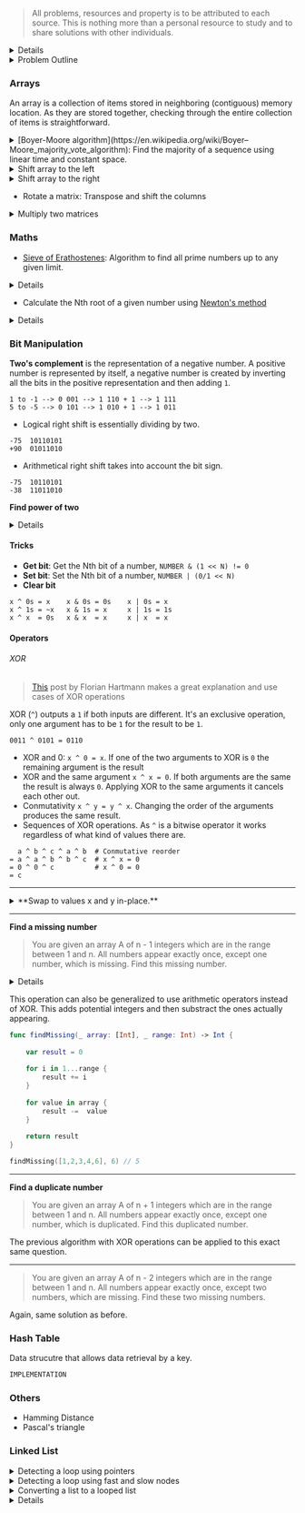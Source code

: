 
> All problems, resources and property is to be attributed to each source. This is nothing more than a personal resource to study and to share solutions with other individuals.


<details>
  <summary>Details</summary>
  

</details>

<details>
  <summary>Problem Outline</summary>
  

| Problem  | Category  | Difficulty  | Link  | 
|---|---|---|---|
| [0001 - Two Sum](https://leetcode.com/problems/two-sum/)  |  Array, Hash Table |  Easy | [Solution](https://github.com/javierdemartin/LeetCode-Swift/blob/master/0013%20-%20Roman%20to%20Integer.swift)  |
| [0002 - Add Two Numbers](https://leetcode.com/problems/add-two-numbers/)  | Linked List, Math, Recursion	 |  Medium | [Solution](https://github.com/javierdemartin/LeetCode-Swift/blob/master/0002%20-%20Add%20Two%20Numbers.swift)  |
| [0003 - Longest Substring Without Repeating Characters](https://leetcode.com/problems/add-two-numbers/)  | Hash Table, Two Pointers, String, Sliding Window	 | Medium | [Solution](https://github.com/javierdemartin/LeetCode-Swift/blob/master/0003%20-%20Longest%20Substring%20Without%20Repeating%20Characters.swift)  |
| [0004 - Median of Two Sorted Arrays](https://leetcode.com/problems/median-of-two-sorted-arrays/)  | Array, Binary Search, Divide and Conquer	 | Hard | [Solution](https://github.com/javierdemartin/LeetCode-Swift/blob/master/0004%20-%20Median%20of%20Two%20Sorted%20Arrays.swift)  |
| [0007 - Reverse Integer](https://leetcode.com/problems/reverse-integer/)  | Math	 | Easy | [Solution](https://github.com/javierdemartin/LeetCode-Swift/blob/master/0007%20-%20Reverse%20Integer.swift)  |
| [0008 - String to Integer (atoi)](https://leetcode.com/problems/string-to-integer-atoi/)  | Math, String	 | Medium | [Solution](https://github.com/javierdemartin/LeetCode-Swift/blob/master/0008%20-%20String%20to%20Integer%20(atoi).swift)  |
| [0009 - Palindrome Number](https://leetcode.com/problems/palindrome-number/)  | Math	 | Easy | [Solution](https://github.com/javierdemartin/LeetCode-Swift/blob/master/0009%20-%20Palindrome%20Number.swift)  |
| [0013 - Roman to Integer](https://leetcode.com/problems/roman-to-integer/)  | Math, String	 | Easy | [Solution](https://github.com/javierdemartin/LeetCode-Swift/blob/master/0013%20-%20Roman%20to%20Integer.swift)  |
| [0014 - Longest Common Prefix](https://leetcode.com/problems/longest-common-prefix)  | String	 | Easy | [Solution](https://github.com/javierdemartin/LeetCode-Swift/blob/master/0014%20-%20Longest%20Common%20Prefix.swift)  |
| [0015 - 3Sum](https://leetcode.com/problems/3sum/)  | Array, Two Pointers 	 | Medium  | [Solution](https://github.com/javierdemartin/LeetCode-Swift/blob/master/0015%20-%203Sum.swift)  |
| [0016 - 3Sum Closest](https://leetcode.com/problems/3sum-closest/)  | Array, Two Pointers	 | Medium | [Solution](https://github.com/javierdemartin/LeetCode-Swift/blob/master/0016%20-%203Sum%20Closest.swift)  |
| [0017 - Letter Combinations of a Phone Number](https://leetcode.com/problems/letter-combinations-of-a-phone-number/)  | String, Backtracking, Depth-first Search, Recursion 	 | Medium | [Solution](https://github.com/javierdemartin/LeetCode-Swift/blob/master/0017%20-%20Letter%20Combinations%20of%20a%20Phone%20Number.swift)  |
| [0019 - Remove Nth Node From End of List](https://leetcode.com/problems/remove-nth-node-from-end-of-list/)  | Linked List, Two Pointers	 | Medium | [Solution](https://github.com/javierdemartin/LeetCode-Swift/blob/master/0019%20-%20Remove%20Nth%20Node%20From%20End%20of%20List.swift)  |
| [0020 - Valid Parentheses](https://leetcode.com/problems/valid-parentheses/)  | String, Stack	 | Easy | [Solution](https://github.com/javierdemartin/LeetCode-Swift/blob/master/0020%20-%20Valid%20Parentheses.swift)  |
| [0021 - Merge Two Sorted Lists](https://leetcode.com/problems/merge-two-sorted-lists/)  | Linked List, Recursion 	 | Easy | [Solution](https://github.com/javierdemartin/LeetCode-Swift/blob/master/0021%20-%20Merge%20Two%20Sorted%20Lists.swift)  |
| [0023 - Merge k Sorted Lists](https://leetcode.com/problems/merge-k-sorted-lists/)  | 	Linked List, Divide and Conquer, Heap | Hard | [Solution](https://github.com/javierdemartin/LeetCode-Swift/blob/master/0023%20-%20Merge%20k%20Sorted%20Lists.swift)  |
| [0024 - Swap Nodes in Pairs](https://leetcode.com/problems/swap-nodes-in-pairs/)  | Linked List, Recursion	 | Medium | [Solution](https://github.com/javierdemartin/LeetCode-Swift/blob/master/0024%20-%20Swap%20Nodes%20in%20Pairs.swift)  |
| [0026 - Remove Duplicates from Sorted Array](https://leetcode.com/problems/remove-duplicates-from-sorted-array/)  | Array, Two Pointers	 | Easy | [Solution](https://github.com/javierdemartin/LeetCode-Swift/blob/master/0026%20-%20%20Remove%20Duplicates%20from%20Sorted%20Array.swift)  |
| [0028 - Implement strStr()](https://leetcode.com/problems/implement-strstr)  | Two Pointers, String	 | Easy | [Solution](https://github.com/javierdemartin/LeetCode-Swift/blob/master/0028%20-%20Implement%20strStr().swift)  |
| [0032 - Longest Valid Parentheses](https://leetcode.com/problems/longest-valid-parentheses/)  | 	String, Dynamic Programming | Hard | [Solution](https://github.com/javierdemartin/LeetCode-Swift/blob/master/0032%20-%20Longest%20Valid%20Parentheses.swift)  |
| [0033 - Search in Rotated Sorted Array](https://leetcode.com/problems/search-in-rotated-sorted-array/)  | 	Array, Binary Search | Medium | [Solution](https://github.com/javierdemartin/LeetCode-Swift/blob/master/0033%20-%20Search%20in%20Rotated%20Sorted%20Array.swift)  |
| [0034 - Find First and Last Position of Element in Sorted Array](https://leetcode.com/problems/find-first-and-last-position-of-element-in-sorted-array/)  | Array, Binary Search	 | Medium | [Solution](https://github.com/javierdemartin/LeetCode-Swift/blob/master/0034%20-%20Find%20First%20and%20Last%20Position%20of%20Element%20in%20Sorted%20Array.swift)  |
| [0035 - Search Insert Position](https://leetcode.com/problems/search-insert-position)  | Array, Binary Search 	 | Easy | [Solution](https://github.com/javierdemartin/LeetCode-Swift/blob/master/0035%20-%20Search%20Insert%20Position.swift)  |
| [0036 - Valid Sudoku](https://leetcode.com/problems/valid-sudoku/)  | Hash Table	 | Medium | [Solution](https://github.com/javierdemartin/LeetCode-Swift/blob/master/0036%20-%20Valid%20Sudoku.swift)  |
| [0038 - Count and Say](https://leetcode.com/problems/count-and-say/)  | String	 | Easy | [Solution](https://github.com/javierdemartin/LeetCode-Swift/blob/master/0038%20-%20Count%20and%20Say.swift)  |
| [0042 - Trapping Rain Water](https://leetcode.com/problems/trapping-rain-water/)  | Array, Two Pointers, Dynamic Programming, Stack	 | Hard | [Solution](https://github.com/javierdemartin/LeetCode-Swift/blob/master/0042%20-%20Trapping%20Rain%20Water.swift)  |
| [0048 - Rotate Image](https://leetcode.com/problems/rotate-image/)  | Array 	 | Medium | [Solution](https://github.com/javierdemartin/LeetCode-Swift/blob/master/0048%20-%20Rotate%20Image.swift)  |
| [0049 - Group Anagrams](https://leetcode.com/problems/rotate-image/)  | Hash Table, String 	 | Medium | [Solution](https://github.com/javierdemartin/LeetCode-Swift/blob/master/0049%20-%20Group%20Anagrams.swift)  |
| [0053 - Maximum Subarray](https://leetcode.com/problems/maximum-subarray/)  | Array, Divide and Conquer, Dynamic Programming	 | Easy | [Solution](https://github.com/javierdemartin/LeetCode-Swift/blob/master/0053%20-%20Maximum%20Subarray.swift)  |
| [0054 - Spiral Matrix](https://leetcode.com/problems/spiral-matrix/)  | Array 	 | Medium | [Solution](https://github.com/javierdemartin/LeetCode-Swift/blob/master/0054%20-%20Spiral%20Matrix.swift)  |
| [0061 - Rotate List](https://leetcode.com/problems/rotate-list/)  | Linked List, Two Pointers 	 | Medium | [Solution](https://github.com/javierdemartin/LeetCode-Swift/blob/master/0061%20-%20Rotate%20List.swift)  |
| [0062 - Unique Paths](https://leetcode.com/problems/unique-paths/)  | Array, Dynamic Programming	 | Medium | [Solution](https://github.com/javierdemartin/LeetCode-Swift/blob/master/0062%20-%20Unique%20Paths.swift)  |
| [0066 - Plus One](https://leetcode.com/problems/plus-one/)  | Array	 | Easy | [Solution](https://github.com/javierdemartin/LeetCode-Swift/blob/master/0066%20-%20Plus%20One.swift)  |
| [0067 - Add Binary](https://leetcode.com/problems/add-binary/)  | Math, String 	 | Easy | [Solution](https://github.com/javierdemartin/LeetCode-Swift/blob/master/0067%20-%20Add%20Binary.swift)  |
| [0069 - Sqrt(x)](https://leetcode.com/problems/sqrtx/submissions/)  | Math, Binary Search	 | Easy | [Solution](https://github.com/javierdemartin/LeetCode-Swift/blob/master/0069%20-%20Sqrt(x).swift)  |
| [0070 - Climbing Stairs](https://leetcode.com/problems/climbing-stairs/)  | Dynamic Programming	 | Easy | [Solution](https://github.com/javierdemartin/LeetCode-Swift/blob/master/0070%20-%20Climbing%20Stairs.swift)  |
| [0073 - Set Matrix Zeroes](https://leetcode.com/problems/set-matrix-zeroes/)  | Array	 | Medium | [Solution](https://github.com/javierdemartin/LeetCode-Swift/blob/master/0073%20-%20Set%20Matrix%20Zeroes.swift)  |
| [0074 - Search a 2D Matrix](https://leetcode.com/problems/search-a-2d-matrix/)  | Array, Binary Search, Array 	 | Medium | [Solution](https://github.com/javierdemartin/LeetCode-Swift/blob/master/0074%20-%20Search%20a%202D%20Matrix.swift)  |
| [0075 - Sort Colors](https://leetcode.com/problems/sort-colors)  | Array, Two Pointers, Sort	 | Medium | [Solution](https://github.com/javierdemartin/LeetCode-Swift/blob/master/0075%20-%20Sort%20Colors.swift)  |
| [0083 - Remove Duplicates from Sorted List](https://leetcode.com/problems/remove-duplicates-from-sorted-list/)  | Linked List	 | Easy | [Solution](https://github.com/javierdemartin/LeetCode-Swift/blob/master/0083%20-%20Remove%20Duplicates%20from%20Sorted%20List.swift)  |
| [0088 - Merge Sorted Array](https://leetcode.com/problems/merge-sorted-array/)  | Array, Two Pointers	 | Easy | [Solution](https://github.com/javierdemartin/LeetCode-Swift/blob/master/0088%20-%20Merge%20Sorted%20Array.swift)  |
| [0094 - Binary Tree Inorder Traversal](https://leetcode.com/problems/binary-tree-inorder-traversal/)  | Hash Table, Stack, Tree	 | Medium | [Solution](https://github.com/javierdemartin/LeetCode-Swift/blob/master/0094%20-%20Binary%20Tree%20Inorder%20Traversal.swift)  |
| [0100 - Same Tree](https://leetcode.com/problems/same-tree)  | Tree, Depth-first Search	 | Easy | [Solution](https://github.com/javierdemartin/LeetCode-Swift/blob/master/0100%20-%20Same%20Tree.swift)  |
| [0101 - Symmetric Tree](https://leetcode.com/problems/symmetric-tree/)  | Tree, Depth-first Search, Breadth-first Search	 | Easy | [Solution](https://github.com/javierdemartin/LeetCode-Swift/blob/master/0101%20-%20Symmetric%20Tree.swift)  |
| [0102 - Binary Tree Level Order Traversal](https://leetcode.com/problems/binary-tree-level-order-traversal)  | Tree, Breadth-first Search	 | Medium | [Solution](https://github.com/javierdemartin/LeetCode-Swift/blob/master/0102%20-%20Binary%20Tree%20Level%20Order%20Traversal.swift)  |
| [0104 - Maximum Depth of Binary Tree](https://leetcode.com/problems/maximum-depth-of-binary-tree/)  | Tree, Depth-first Search, Recursion	 | Easy | [Solution](https://github.com/javierdemartin/LeetCode-Swift/blob/master/0104%20-%20Maximum%20Depth%20of%20Binary%20Tree.swift)  |
| [0106 - Construct Binary Tree from Inorder and Postorder Traversal](https://leetcode.com/problems/construct-binary-tree-from-inorder-and-postorder-traversal/)  | Array, Tree, Depth-first Search	 | Hard | [Solution](https://github.com/javierdemartin/LeetCode-Swift/blob/master/0106%20-%20Construct%20Binary%20Tree%20from%20Inorder%20and%20Postorder%20Traversal.swift)  |
| [0107 - Binary Tree Level Order Traversal II](https://leetcode.com/problems/binary-tree-level-order-traversal-ii)  | Tree, Breadth-first Search	 | Easy | [Solution](https://github.com/javierdemartin/LeetCode-Swift/blob/master/0107%20-%20Binary%20Tree%20Level%20Order%20Traversal%20II.swift)  |
| [0112 - Path Sum](https://leetcode.com/problems/path-sum/)  | Tree, Depth-first Search	 | Easy | [Solution](https://github.com/javierdemartin/LeetCode-Swift/blob/master/0112%20-%20Path%20Sum.swift)  |
| [0113 - Path Sum II](https://leetcode.com/problems/path-sum-ii/)  | Tree, Depth-first Search	 | Medium | [Solution](https://github.com/javierdemartin/LeetCode-Swift/blob/master/0113%20-%20Path%20Sum%20II.swift)  |
| [0118 - Pascal's Triangle](https://leetcode.com/problems/pascals-triangle/)  | Array	 | Easy | [Solution](https://github.com/javierdemartin/LeetCode-Swift/blob/master/0118%20-%20Pascal's%20Triangle.swift)  |
| [0121 - Best Time to Buy and Sell Stock](https://leetcode.com/problems/best-time-to-buy-and-sell-stock/)  | Array, Dynamic Programming	 | Easy | [Solution](https://github.com/javierdemartin/LeetCode-Swift/blob/master/0121%20-%20Best%20Time%20to%20Buy%20and%20Sell%20Stock.swift)  |
| [0122 - Best Time to Buy and Sell Stock II](https://leetcode.com/problems/best-time-to-buy-and-sell-stock-ii/)  | Array, Greedy	 | Easy | [Solution](https://github.com/javierdemartin/LeetCode-Swift/blob/master/0122%20-%20Best%20Time%20to%20Buy%20and%20Sell%20Stock%20II.swift)  |
| [0125 - Valid Palindrome](https://leetcode.com/problems/valid-palindrome/)  | Two Pointers, String 	 | Easy | [Solution](https://github.com/javierdemartin/LeetCode-Swift/blob/master/0125%20-%20Valid%20Palindrome.swift)  |
| [0128 - Longest Consecutive Sequence](https://leetcode.com/problems/longest-consecutive-sequence/)  | Array, Union Find	 | Hard | [Solution](https://github.com/javierdemartin/LeetCode-Swift/blob/master/0128%20-%20Longest%20Consecutive%20Sequence.swift)  |
| [0136 - Single Number](https://leetcode.com/problems/single-number/)  | Hash Table, Bit Manipulation	 | Easy | [Solution](https://github.com/javierdemartin/LeetCode-Swift/blob/master/0136%20-%20Single%20Number.swift)  |
| [0142 - Linked List Cycle II](https://leetcode.com/problems/linked-list-cycle-ii/)  | Linked List, Two Pointers 	 | Medium | [Solution](https://github.com/javierdemartin/LeetCode-Swift/blob/master/0142%20-%20Linked%20List%20Cycle%20II.swift)  |
| [0144 - Binary Tree Preorder Traversal](https://leetcode.com/problems/binary-tree-preorder-traversal/)  | Stack, Tree	 | Medium | [Solution](https://github.com/javierdemartin/LeetCode-Swift/blob/master/0144%20-%20Binary%20Tree%20Preorder%20Traversal.swift)  |
| [0145 - Binary Tree Postorder Traversal](https://leetcode.com/problems/binary-tree-postorder-traversal/)  | 	Stack, Tree | Medium | [Solution](https://github.com/javierdemartin/LeetCode-Swift/blob/master/0145%20-%20Binary%20Tree%20Postorder%20Traversal.swift)  |
| [0146 - LRU Cache](https://leetcode.com/problems/lru-cache/)  | Design 	 | Medium | [Solution](https://github.com/javierdemartin/LeetCode-Swift/blob/master/0146%20-%20LRU%20Cache.swift)  |
| [0148 - Sort List](https://leetcode.com/problems/sort-list/)  | Linked List, Sort 	 | Medium | [Solution](https://github.com/javierdemartin/LeetCode-Swift/blob/master/0148%20-%20Sort%20List.swift)  |
| [0155 - Min Stack](https://leetcode.com/problems/min-stack/)  | Stack, Design 	 | Easy | [Solution](https://github.com/javierdemartin/LeetCode-Swift/blob/master/0155%20-%20Min%20Stack.swift)  |
| [0160 - Intersection of Two Linked Lists](https://leetcode.com/problems/intersection-of-two-linked-lists/)  | Linked List	 | Easy | [Solution](https://github.com/javierdemartin/LeetCode-Swift/blob/master/0160%20-%20Intersection%20of%20Two%20Linked%20Lists.swift)  |
| [0167 - Two Sum II - Input array is sorted](https://leetcode.com/problems/two-sum-ii-input-array-is-sorted/)  | Array, Two Pointers, Binary Search	 | Easy | [Solution](https://github.com/javierdemartin/LeetCode-Swift/blob/master/0167%20-%20Two%20Sum%20II%20-%20Input%20array%20is%20sorted.swift)  |
| [0169 - Majority Element](https://leetcode.com/problems/majority-element)  | Array, Divide and Conquer, Bit Manipulation 	 | Easy | [Solution](https://github.com/javierdemartin/LeetCode-Swift/blob/master/0169%20-%20Majority%20Element.swift)  |
| [0189 - Rotate Array](https://leetcode.com/problems/rotate-array/)  | Array 	 | Medium | [Solution](https://github.com/javierdemartin/LeetCode-Swift/blob/master/0189%20-%20Rotate%20Array.swift)  |
| [0200 - Number of Islands](https://leetcode.com/problems/number-of-islands/)  | Depth-first Search, Breadth-first Search, Union Find 	 | Medium | [Solution](https://github.com/javierdemartin/LeetCode-Swift/blob/master/0200%20-%20Number%20of%20Islands.swift)  |
| [0202 - Happy Number](https://leetcode.com/problems/happy-number/)  | Hash Table, Math 	 | Easy | [Solution](https://github.com/javierdemartin/LeetCode-Swift/blob/master/0202%20-%20Happy%20Number.swift)  |
| [0203 - Remove Linked List Elements](https://leetcode.com/problems/remove-linked-list-elements/)  | Linked List	 | Easy | [Solution](https://github.com/javierdemartin/LeetCode-Swift/blob/master/0203%20-%20Remove%20Linked%20List%20Elements.swift)  |
| [0204 - Count Primes](https://leetcode.com/problems/count-primes/)  | Hash Table, Math 	 | Easy | [Solution](https://github.com/javierdemartin/LeetCode-Swift/blob/master/0204%20-%20Count%20Primes.swift)  |
| [0205 - Isomorphic Strings](https://leetcode.com/problems/isomorphic-strings/)  | Hash Table	 | Easy | [Solution](https://github.com/javierdemartin/LeetCode-Swift/blob/master/0205%20-%20Isomorphic%20Strings.swift)  |
| [0206 - Reverse Linked List](https://leetcode.com/problems/reverse-linked-list/)  | Linked List 	 | Easy | [Solution](https://github.com/javierdemartin/LeetCode-Swift/blob/master/0206%20-%20Reverse%20Linked%20List.swift)  |
| [0217 - Contains Duplicate](https://leetcode.com/problems/contains-duplicate/)  | Array, Hash Table	 | Easy | [Solution](https://github.com/javierdemartin/LeetCode-Swift/blob/master/0217%20-%20Contains%20Duplicate.swift)  |
| [0226 - Invert Binary Tree](https://leetcode.com/problems/invert-binary-tree/)  | Tree 	 | Easy | [Solution](https://github.com/javierdemartin/LeetCode-Swift/blob/master/0226%20-%20Invert%20Binary%20Tree.swift)  |
| [0229 - Majority Element II](https://leetcode.com/problems/majority-element-ii/)  | Array 	 | Medium | [Solution](https://github.com/javierdemartin/LeetCode-Swift/blob/master/0229%20-%20Majority%20Element%20II.swift)  |
| [0231 - Power of Two](https://leetcode.com/problems/power-of-two/)  | Math, Bit Manipulation 	 | Easy | [Solution](https://github.com/javierdemartin/LeetCode-Swift/blob/master/0231%20-%20Power%20of%20Two.swift)  |
| [0234 - Palindrome Linked List](https://leetcode.com/problems/palindrome-linked-list/)  | Linked List, Two Pointers	 | Easy | [Solution](https://github.com/javierdemartin/LeetCode-Swift/blob/master/0234%20-%20Palindrome%20Linked%20List.swift)  |
| [0237 - Delete Node in a Linked List](https://leetcode.com/problems/delete-node-in-a-linked-list/)  | Linked List	 | Easy | [Solution](https://github.com/javierdemartin/LeetCode-Swift/blob/master/0237%20-%20Delete%20Node%20in%20a%20Linked%20List.swift)  |
| [0238 - Product of Array Except Self](https://leetcode.com/problems/product-of-array-except-self/)  | Array	 | Medium | [Solution](https://github.com/javierdemartin/LeetCode-Swift/blob/master/0238%20-%20Product%20of%20Array%20Except%20Self.swift)  |
| [0242 - Valid Anagram](https://leetcode.com/problems/valid-anagram/)  | Hash Table, Sort	 | Easy | [Solution](https://github.com/javierdemartin/LeetCode-Swift/blob/master/0242%20-%20Valid%20Anagram.swift)  |
| [0244 - Shortest Word Distance II](https://leetcode.com/problems/shortest-word-distance-ii/)  | Hash Table, Design	 | Medium | [Solution](https://github.com/javierdemartin/LeetCode-Swift/blob/master/0244%20-%20Shortest%20Word%20Distance%20II.swift)  |
| [0250 - Count Univalue Subtrees](https://leetcode.com/problems/count-univalue-subtrees/)  | Tree	 | Medium | [Solution](https://github.com/javierdemartin/LeetCode-Swift/blob/master/0250%20-%20Count%20Univalue%20Subtrees.swift)  |
| [0253 - Meeting Rooms II](https://leetcode.com/problems/meeting-rooms-ii/)  | Heap, Greedy, Sort	 | Medium | [Solution](https://github.com/javierdemartin/LeetCode-Swift/blob/master/0253%20-%20Meeting%20Rooms%20II.swift)  |
| [0258 - Add Digits](https://leetcode.com/problems/add-digits/)  | Math 	 | Easy | [Solution](https://github.com/javierdemartin/LeetCode-Swift/blob/master/0258%20-%20Add%20Digits.swift)  |
| [0259 - 3Sum Smaller](https://leetcode.com/problems/3sum-smaller/)  | Array, Two Pointer 	 | Medium | [Solution](https://github.com/javierdemartin/LeetCode-Swift/blob/master/0259%20-%203Sum%20Smaller.swift)  |
| [0263 - Ugly Number.swift](https://leetcode.com/problems/ugly-number/)  | Math	 | Easy | [Solution](https://github.com/javierdemartin/LeetCode-Swift/blob/master/0263%20-%20Ugly%20Number.swift)  |
| [0266 - Palindrome Permutation](https://leetcode.com/problems/palindrome-permutation/)  | Hash Table	 | Easy | [Solution](https://github.com/javierdemartin/LeetCode-Swift/blob/master/0266%20-%20Palindrome%20Permutation.swift)  |
| [0268 - Missing Number](https://leetcode.com/problems/missing-number/)  | Array, Math, Bit Manipulation 	 | Easy | [Solution](https://github.com/javierdemartin/LeetCode-Swift/blob/master/0268%20-%20Missing%20Number.swift)  |
| [0283 - Move Zeroes](https://leetcode.com/problems/move-zeroes/)  |  Hash Table, Two Pointers	 | Easy | [Solution](https://github.com/javierdemartin/LeetCode-Swift/blob/master/0283%20-%20Move%20Zeroes.swift)  |
| [0287 - Find the Duplicate Number](https://leetcode.com/problems/find-the-duplicate-number/)  | 	Array, Two Pointers, Binary Search |  Medium | [Solution](https://github.com/javierdemartin/LeetCode-Swift/blob/master/0287%20-%20Find%20the%20Duplicate%20Number.swift)  |
| [0328 - Odd Even Linked List](https://leetcode.com/problems/odd-even-linked-list/)  |  Linked List	 | Medium | [Solution](https://github.com/javierdemartin/LeetCode-Swift/blob/master/0328%20-%20Odd%20Even%20Linked%20List.swift)  |
| [0349 - Intersection of Two Arrays](https://leetcode.com/problems/intersection-of-two-arrays/)  | Hash Table, Two Pointers, Binary Search, Sort	 | Easy | [Solution](https://github.com/javierdemartin/LeetCode-Swift/blob/master/0349%20-%20Intersection%20of%20Two%20Arrays.swift)  |
| [0445 - Add Two Numbers II](https://leetcode.com/problems/add-two-numbers-ii/solution/)  | Linked List 	 | Medium  | [Solution](https://github.com/javierdemartin/LeetCode-Swift/blob/master/0445%20-%20Add%20Two%20Numbers%20II.swift)  |
| [0911 - Online Election](https://leetcode.com/problems/online-election/)  | Binary Search |  Medium | [Solution](https://github.com/javierdemartin/LeetCode-Swift/blob/master/0911%20-%20Online%20Election.swift)  |
| [0977 - Squares of a Sorted Array](https://leetcode.com/problems/squares-of-a-sorted-array/)  | Array, Two Pointers	 | Easy | [Solution](https://github.com/javierdemartin/LeetCode-Swift/blob/master/0977%20-%20Squares%20of%20a%20Sorted%20Array.swift)  |
| [1094 - Car Pooling](https://leetcode.com/problems/car-pooling/)  | 	Greedy | Medium | [Solution](https://github.com/javierdemartin/LeetCode-Swift/blob/master/1094%20-%20Car%20Pooling.swift)  |
| [1275 - Find Winner on a Tic Tac Toe Game](https://leetcode.com/problems/find-winner-on-a-tic-tac-toe-game/)  | Array	 | Easy | [Solution](https://github.com/javierdemartin/LeetCode-Swift/blob/master/1275%20-%20Find%20Winner%20on%20a%20Tic%20Tac%20Toe%20Game.swift)  |
| [1344 - Angle Between Hands of a Clock](https://leetcode.com/problems/angle-between-hands-of-a-clock/)  | Math	 | Medium | [Solution](https://github.com/javierdemartin/LeetCode-Swift/blob/master/1344%20-%20Angle%20Between%20Hands%20of%20a%20Clock.swift)  |
| []()  | 	 |  | [Solution]()  |
| []()  | 	 |  | [Solution]()  |
| []()  | 	 |  | [Solution]()  |
| []()  | 	 |  | [Solution]()  |


</details>


### Arrays

An array is a collection of items stored in neighboring (contiguous) memory location. As they are stored together, checking through the entire collection of items is straightforward.


<details>
  <summary>[Boyer-Moore algorithm](https://en.wikipedia.org/wiki/Boyer–Moore_majority_vote_algorithm): Find the majority of a sequence using linear time and constant space.</summary>
  
```swift
var count = 0
var candidate: Int? = nil

for num in nums {
    if count == 0 {
        candidate = num
    }
    
    if num == candidate {
        count += 1
    } else {
        count -= 1
    }
}

return candidate!
```
</details>

<details>
  <summary>Shift array to the left</summary>
  
```swift
func shiftArrayToTheLeft(_ array: inout [Int], _ times: Int) {
    
    let times = times & array.count
    
    for _ in 0..<times {
        for i in 0..<(array.count - 1) {
            let temp = array[i+1]
            array[i+1] = array[i]
            array[i] = temp
        }
    }
}
```  

</details>


<details>
  <summary>Shift array to the right</summary>
  
```swift
func shiftArrayToTheRight(_ array: inout [Int], _ times: Int) {
    
    for _ in 0..<times {
        
        let end = array[array.count - 1]
        
        for i in (1..<array.count).reversed() {
            array[i] = array[i - 1]
        }
        
        array[0] = end
    }
}
```

</details>

* Rotate a matrix: Transpose and shift the columns


<details>
  <summary>Multiply two matrices</summary>
  
```swift
class Solution {
    func multiply(_ A: [[Int]], _ B: [[Int]]) -> [[Int]] {
        
        var AB = Array(repeating: Array(repeating: 0, count: B[0].count), count: A.count)
        
        for aRow in 0..<A.count {
            
            for aCol in 0..<A[0].count {
                
                for bCol in 0..<B[0].count {
                    AB[aRow][bCol] += A[aRow][aCol] * B[aCol][bCol]
                }
                
            }
            
            
        }
        
        return AB
    }
}
```

</details>


### Maths

* [Sieve of Erathostenes](https://en.wikipedia.org/wiki/Sieve_of_Eratosthenes): Algorithm to find all prime numbers up to any given limit.

<details>
  <summary>Details</summary>
  
  ```swift
var primes = Array(repeating: false, count: n)

for i in 2..<n {
    
    // If true the current iteration is a prime and all of its
    // multiples have been marked as primes too
    if primes[i] { continue }
    
    var element = i
    
    // Mark the multiples of the current number to not be counted in the
    // next iteration
    while element < n {
        
        primes[element] = true
        element += i
    }
}
```

</details>

* Calculate the Nth root of a given number using [Newton's method](https://en.wikipedia.org/wiki/Newton%27s_method)

<details>
  <summary>Details</summary>
  
  ```swift
func root(x: Double, n: Double) -> Double {
    
    /// Maximum error we're allow to have
    let deltaError = 0.001
    
    // Make a random guess on the solution
    var guess = x / 2
    
    var actualError = Double(Int.max)
    
    /// Solution
    var approximation = 0.0
    
    while (actualError > deltaError) {
        
        approximation = ((n - 1) * guess + x / pow(guess, n - 1)) / n
        
        actualError = abs(approximation - guess)
        guess = approximation
    }
    
    return approximation
}
```

</details>

### Bit Manipulation

**Two's complement** is the representation of a negative number. A positive number is represented by itself, a negative number is created by inverting all the bits in the positive representation and then adding `1`.

```
1 to -1 --> 0 001 --> 1 110 + 1 --> 1 111
5 to -5 --> 0 101 --> 1 010 + 1 --> 1 011
```

* Logical right shift is essentially dividing by two.

```
-75  10110101
+90  01011010
```

* Arithmetical right shift takes into account the bit sign.

```
-75  10110101
-38  11011010
```

**Find power of two**

<details>
  <summary>Details</summary>
  
  ```swift
/**
 A power of to will have 1s followed by some zeros. It won't be a power of two if it has more than 1-bits
 
 n = 16 --> 0 0 1 0 0 0 0
 n =
 
 1 = 00000001
 2 = 00000010
 4 = 00000100
 8 = 00001000
 
 3 = 00000011
 5 = 00000101
 7 = 00000110
 9 = 00000111
 
 1. Isolate the rightmost 1-bit: `x & (-x)`. Keeps the rightmost 1-bit and set the others to 0
 2. Set to `0` the rightmost bit: `x % (x-1)`
 
 
 `-x` is the two-complement of `x`, which is the same as inverting x and adding 1.
 Hence, `x` and `-x` have just one bit in common, the rightmost 1-bit. Doing this we keep  the rightmost 1-bit and set the rest to `0`
 
 ```
      +7 = 00000111
      -7 = 11111001
 +7 & -7 = 00000001
 
      +6 = 00000110
      -6 = 11111010
 +6 & -6 = 00000010
 
     +4 = 00000100
     -4 = 11111100
+4 & -4 = 00000100
 ```
 
 time-complexity: O(1)
 space-complexity: O(1)
 */
func isPowerOfTwo(_ n: Int) -> Bool {
    if n <= 0 { return false }
    
    return (n & (-n)) == n
}
```

</details>

#### Tricks

* **Get bit**: Get the Nth bit of a number, `NUMBER & (1 << N) != 0`
* **Set bit**: Set the Nth bit of a number, `NUMBER | (0/1 << N)`
* **Clear bit**

```
x ^ 0s = x    x & 0s = 0s    x | 0s = x
x ^ 1s = ~x   x & 1s = x     x | 1s = 1s
x ^ x  = 0s   x & x  = x     x | x  = x
```

#### Operators

###### XOR

> [This](https://florian.github.io/xor-trick/)  post by Florian Hartmann makes a great explanation and use cases of XOR operations

XOR (`^`) outputs a `1` if both inputs are different. It's an exclusive operation, only one argument has to be `1` for the result to be `1`.

```
0011 ^ 0101 = 0110
```

* XOR and 0: `x ^ 0 = x`. If one of the two arguments to XOR is `0` the remaining argument is the result
* XOR and the same argument `x ^ x = 0`. If both arguments are the same the result is always `0`. Applying XOR to the same arguments it cancels each other out.
* Conmutativity `x ^ y = y ^ x`. Changing the order of the arguments produces the same result.
* Sequences of XOR operations. As `^` is a bitwise operator it works regardless of what kind of values there are.


```
  a ^ b ^ c ^ a ^ b  # Conmutative reorder
= a ^ a ^ b ^ b ^ c  # x ^ x = 0
= 0 ^ 0 ^ c          # x ^ 0 = 0
= c
```

--------------

<details>
  <summary>**Swap to values x and y in-place.**</summary>

```
var x = 5
var y = 2

// (x, y)
x ^= y # =>                       (x ^ y, x)
y ^= x # =>  (x ^ y, y ^ x ^ y) = (x ^ y, y)
x ^= y # => (x ^ y ^ x, x)      = (y, x)

// x is now y (2)
// y is now x (5)
```  

</details>

--------------

**Find a missing number**

> You are given an array A of n - 1 integers which are in the range between 1 and n. All numbers appear exactly once, except one number, which is missing. Find this missing number.

<details>
  <summary>Details</summary>
  
```swift
func findMissing(_ array: [Int], _ range: Int) -> Int {
    
    var result = 0
    
    for i in 1...range {
        result ^= i
    }
    
    for value in array {
        result ^=  value
    }
    
    return result
}

findMissing([1,2,3,4,6], 6) // 5
```

</details>

This operation can also be generalized to use arithmetic operators instead of XOR. This adds potential integers and then substract the ones actually appearing.

```swift
func findMissing(_ array: [Int], _ range: Int) -> Int {
    
    var result = 0
    
    for i in 1...range {
        result += i
    }
    
    for value in array {
        result -=  value
    }
    
    return result
}

findMissing([1,2,3,4,6], 6) // 5
```

--------------

**Find a duplicate number**

> You are given an array A of n + 1 integers which are in the range between 1 and n. All numbers appear exactly once, except one number, which is duplicated. Find this duplicated number.

The previous algorithm with XOR operations can be applied to this exact same question.

--------------

> You are given an array A of n - 2 integers which are in the range between 1 and n. All numbers appear exactly once, except two numbers, which are missing. Find these two missing numbers.

Again, same solution as before.

### Hash Table

Data strucutre that allows data retrieval by a key.

```swift
IMPLEMENTATION
```
### Others

* Hamming Distance
* Pascal's triangle

### Linked List

<details>
  <summary>Detecting a loop using pointers</summary>
  
```swift
func detectCycle(_ head: ListNode?) -> ListNode? {
        
        var visits: Set<UnsafeMutableRawPointer> = []
        
        var head = head
        
        while head != nil {
            
            if !visits.insert(Unmanaged.passUnretained(head!).toOpaque()).inserted {
                return head
            }
            
            head = head?.next
        }
        
        return nil
    }
```

</details>


<details>
  <summary>Detecting a loop using fast and slow nodes</summary>
  
```swift

```

</details>

<details>
  <summary>Converting a list to a looped list</summary>
  
```swift
var tail = head

/// Move the pointer to the last node of the list
while tail?.next != nil {
    tail = tail?.next
}

/// `tail` pointer is now pointing to the end of `head`
/// By pointing the last element of `head` to the start of `head`
/// A circle/infinite list is creating a loop from the last node to the first one
tail?.next = head
```

</details>

<details>
  <summary>Details</summary>
  
```swift
func reverseList(_ head: ListNode?) -> ListNode? {

    /// If `head == nil` no work to do, it's an empty linked list
    /// If `head.next == nil` we have on item, return the head.
    /// This marks the end of the downwards recursion. Base case as the single node is the reverse list
    /// One node is the reversed list as the next value is nil
    if head == nil  || head?.next == nil {
        return head
    }

    /// Reverse the ret of the list not including me, paass the next node
    /// This will not have a value until we get to tbe bottom of the list, last node
    let reverseListHead = reverseList(head?.next)

    /// Set the new head node's next node to be the previous head node which is now the end node
    /// Set my next node's next to me
    head?.next?.next = head

    /// Set the old head node's next to `nil`, making it the end node for now
    head?.next = nil

    /// Return upwards the end of the list's head by the end
    /// end recursion updwards adding each node itself to the reversed list while at the same time
    /// passing the list's head up and up the chain
    return reverseListHead
}
```

<details>
  <summary>Printing a Linked List's values in reverse</summary>
  
```swift
func recurse(_ head: inout ListNode?) {
    
    var head = head
    
    if head != nil {
        recurse(head?.next)
        print("\(head!.val)")
        head = head?.next
    }
}
```

  

</details>



### Queues & Stacks

* **Queue** processes in First-in-First-out (supermarket queue)
* **Stack** process in Last-in-First-out (dish pile)

#### Stack

Uses LIFO ordering and it uses the following operations:

* `pop()`: Remove the top item from the stack
* `push(item)`: Add an item to the top of the stack
* `peek()`: Return the top of the stack
* `isEmpty()`: Return true if and only if the stack is empty

Unlike an array, **a stack does not offer constant time-access to the ith item**. If does allow constant time adds and removes ad it doesn't require shifting elements.

**Stacks are  useful in certain recursive algorithms**. You push temporary data onto a stack as you recurse but then remove them as you **backtrack**.

Can be implemented using a linked list  if items are added and removed from the same side.

#### Queue

Uses FIFO ordering and it uses the following operations:

* `add(item)`: Add an item to the end of the queue
* `remove()`: Remove the first item in the queue
* `peek()`: Return the top of the queue
* `isEmpty`: Return true if and only if the queue is empty

Can be implemented with a linked list as long items are added and removed from opposite sides.

Inserts (enqueue) adds the element to the end of the queue.

<details>
  <summary>Implementation</summary>
  
```swift
struct Queue<T> {
    private var elements: [T] = []
    
    mutating func enqueue(_ value: T) {
        elements.append(value)
    }
    
    mutating func dequeue() -> T? {
        guard !elements.isEmpty else { return nil }
        
        return elements.removeFirst()
    }
    
    var head: T? { return elements.first }
     
    var tail: T? { return elements.last }
}
```

</details>

Used in breadth-first search or implemented a cache.

##### Circular Queue

Using a **fixed-size array** and **two pointers** to indicate the starting and ending position. Also known as a **circular buffer**.


### Trees

A tree is a data structure composed of nodes.

1. Each tree has a **root node**.
2. The root node has zero or more child nodes.
3. Each child nod has zero or more child nodes.

<details>
  <summary>Implementation</summary>
public class TreeNode {
    public var val: Int
    public var left: TreeNode?
    public var right: TreeNode?
    public init() { self.val = 0; self.left = nil; self.right = nil; }
    public init(_ val: Int) { self.val = val; self.left = nil; self.right = nil; }
    public init(_ val: Int, _ left: TreeNode?, _ right: TreeNode?) {
        self.val = val
        self.left = left
        self.right = right
    }
}
</details>

A **binary tree** is a tree in which each node has up to two children. Not all trees are binary rees.

A **binary search tree** is a binary tree in which every node fits a specific ordering property. All left descendesnts are less than or equal to the current node, which is less than the right descendents.

```


    8           8
   / \         / \
  4  10       4  10
 / \   \     / \   \
2   6  20	2  12   20	
```

**Balanced vs unbalanced tree**. A balanced tree does not mean both left and right subtrees are exactly the same size.

**Complete binary trees**  Every level of the tree is fully filed, except for perhaphs the last level. To the extent that the last level is filled, it is filled from left to right.

<details>
  <summary>Example</summary>  
  
```swift
Not complete   Complete
Binary Tree    Binary Tree
    8            8
   / \          / \
  4  10       4    10
 / \   \     / \   /
2   6  20	2  12 15	
```

</details>

**Full binary tree**: Every note has either zero or two children. No nodes have only one child.

**Perfect binary tree**: All interior nodes have two children and all leaf nodes are at the same level.

#### Binary Tree Traversal

General strategies to traverse a tree:

* Depth First Search (DFS): Adop **depth** as the priority, so that one would start from a root and reach all the way down to a certain leaf, and then back to root to reach another branch. Can be further distinguished into three more orders depending on the relative order amongh the root, left and right nodes.
    * Preorder: `root.val + preorder(root.left) + preorder(root.right)`
    * Inorder: `inorder(root.left) + root.val + inorder(root.right)`. Visit the left branch, then the current node, and finally the right branch. 
    * Postorder: `postorder(root.left) + postorder(root.right) + root.val`
    


* Breadth First Search (BFS): Scan the tree level by level. Following the order of height, from top to bottom. The nodes on higher level will be visited before the ones with lower levels. Common approach to solve this is to use a queue.

<details>
  <summary>Breadth First Search</summary>
  
class Solution {
    func maxDepth(_ root: TreeNode?) -> Int {
        
        var depth = [[Int]]()
        
        recursion(&depth, 0, root)
        
        return depth.count
    }
    
    func recursion(_ depth: inout [[Int]], _ level: Int, _ l: TreeNode?) {
        
        if l == nil { return }
        
        if level == depth.count {
            depth.append([])
        }
        
        depth[level].append(l!.val)
        
        if l?.left != nil {
            recursion(&depth, level + 1, l?.left)
        }
        
        if l?.right != nil {
            recursion(&depth, level + 1, l?.right)
        }
    }
}



<details>
  <summary>In-order traversal</summary>
  
```swift
func inOrderTraversal(node: TreeNode) {
	if node != nil {
		inOrderTraversal(node.left)
		print("\(node.val)")
		inOrderTraversal(node.right)
	}
}
```
</details>

<details>
  <summary>Pre-order</summary>
  
```swift
func preOrderTraversal(node: TreeNode) {
	if node != nil {
		print("\(node.val)")
		preOrderTraversal(node.left)
		preOrderTraversal(node.right)
	}
}
```
</details>

<details>
  <summary>Post-order</summary>
  
```swift
func postOrderTraversal(node: TreeNode) {
	if node != nil {
		postOrderTraversal(node.left)
		postOrderTraversal(node.right)
		print("\(node.val)")
	}
}
```
</details>

A **min-heap** is a complete binary tree where each node is smaller than its children. The root is the minimum element in the tree.

```
     4           
   /   \      
  50    7     
 / \   /   
55 90 87
```

<details>
  <summary>Invert a binary tree</summary>
```swift
func invertTree(_ root: TreeNode?) -> TreeNode? {
        
        if root == nil { return nil}
        
        let right = invertTree(root?.right)
        let left = invertTree(root?.left)
        root?.left = right
        root?.right = left
        
        return root
    }
```

</details>

Two key operations on a min-heap: insert and extact\_min.

### Recursion and Dynamic Programming

Recursive solutions are built off of solutions to subproblems

* **Bottom-up approach**: Know how to solve the problem for a simple case. Then figure out how to solve it for a more complex case.
* **Top-down approach**: Think about how you can divide de problem  for case N into supbproblems

#### Recursion

Recursion is an approach to solving problems using a function that calls itself as a subroutine. By doing this the problem is reduced into subproblems. Recursion continues until it reaches a point where the subproblem can be solved without further recursion.

Ending up in an infinite loop is quite common, to avoid this define the following properties:

1. A **base case** which defines a scenario that does not use recursion to produce an answer.
2. Rules that reduce the given cases towards the base case, **recurrence relation**

### Backtracking

Algorithm for finding all (or some) solutions to problems (notably CSPs or Constant Satisfaction Problems) which incrementally builds candidates to the solutions and abandons a candidate ("**backtracks**") as soon as it determines that the candidate cannot lead to a valid solution.

### Design

LRU Cache

### Sorting and Searching

Bubble sort

Selection Sort

Merge Sort

Quick sort

Radix Sort

Binary search

### Resources 

* [Swift Algorithm Club](https://github.com/raywenderlich/swift-algorithm-club) from Ray Wenderlich
* [Cracking the Coding Interview](https://www.goodreads.com/book/show/54845619-cracking-the-coding-interview) by Gayle Laakmann McDowell
* [VisuAlgo](https://visualgo.net/en), visualising data structures and algorithms through animations
* [Algorithms playlist](https://www.youtube.com/watch?v=KEEKn7Me-ms&list=PLI1t_8YX-ApvMthLj56t1Rf-Buio5Y8KL) from HackerRank's YouTube channel
* [Data Structures playlist](https://www.youtube.com/watch?v=IhJGJG-9Dx8&list=PLI1t_8YX-Apv-UiRlnZwqqrRT8D1RhriX) from HackerRank's YouTube channel